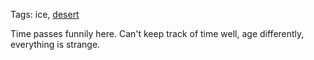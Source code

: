 Tags: ice, [desert](Deserts)

Time passes funnily here. Can't keep track of time well, age differently, everything is strange.